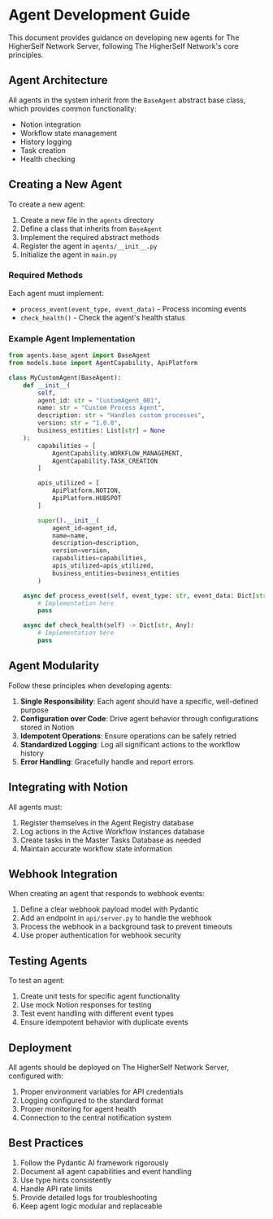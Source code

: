 # Agent Development Guide

This document provides guidance on developing new agents for The HigherSelf Network Server, following The HigherSelf Network's core principles.

## Agent Architecture

All agents in the system inherit from the `BaseAgent` abstract base class, which provides common functionality:

- Notion integration
- Workflow state management
- History logging
- Task creation
- Health checking

## Creating a New Agent

To create a new agent:

1. Create a new file in the `agents` directory
2. Define a class that inherits from `BaseAgent`
3. Implement the required abstract methods
4. Register the agent in `agents/__init__.py`
5. Initialize the agent in `main.py`

### Required Methods

Each agent must implement:

- `process_event(event_type, event_data)` - Process incoming events
- `check_health()` - Check the agent's health status

### Example Agent Implementation

```python
from agents.base_agent import BaseAgent
from models.base import AgentCapability, ApiPlatform

class MyCustomAgent(BaseAgent):
    def __init__(
        self,
        agent_id: str = "CustomAgent_001",
        name: str = "Custom Process Agent",
        description: str = "Handles custom processes",
        version: str = "1.0.0",
        business_entities: List[str] = None
    ):
        capabilities = [
            AgentCapability.WORKFLOW_MANAGEMENT,
            AgentCapability.TASK_CREATION
        ]

        apis_utilized = [
            ApiPlatform.NOTION,
            ApiPlatform.HUBSPOT
        ]

        super().__init__(
            agent_id=agent_id,
            name=name,
            description=description,
            version=version,
            capabilities=capabilities,
            apis_utilized=apis_utilized,
            business_entities=business_entities
        )

    async def process_event(self, event_type: str, event_data: Dict[str, Any]) -> Dict[str, Any]:
        # Implementation here
        pass

    async def check_health(self) -> Dict[str, Any]:
        # Implementation here
        pass
```

## Agent Modularity

Follow these principles when developing agents:

1. **Single Responsibility**: Each agent should have a specific, well-defined purpose
2. **Configuration over Code**: Drive agent behavior through configurations stored in Notion
3. **Idempotent Operations**: Ensure operations can be safely retried
4. **Standardized Logging**: Log all significant actions to the workflow history
5. **Error Handling**: Gracefully handle and report errors

## Integrating with Notion

All agents must:

1. Register themselves in the Agent Registry database
2. Log actions in the Active Workflow Instances database
3. Create tasks in the Master Tasks Database as needed
4. Maintain accurate workflow state information

## Webhook Integration

When creating an agent that responds to webhook events:

1. Define a clear webhook payload model with Pydantic
2. Add an endpoint in `api/server.py` to handle the webhook
3. Process the webhook in a background task to prevent timeouts
4. Use proper authentication for webhook security

## Testing Agents

To test an agent:

1. Create unit tests for specific agent functionality
2. Use mock Notion responses for testing
3. Test event handling with different event types
4. Ensure idempotent behavior with duplicate events

## Deployment

All agents should be deployed on The HigherSelf Network Server, configured with:

1. Proper environment variables for API credentials
2. Logging configured to the standard format
3. Proper monitoring for agent health
4. Connection to the central notification system

## Best Practices

1. Follow the Pydantic AI framework rigorously
2. Document all agent capabilities and event handling
3. Use type hints consistently
4. Handle API rate limits
5. Provide detailed logs for troubleshooting
6. Keep agent logic modular and replaceable
